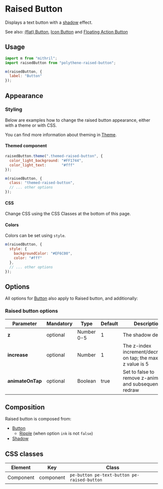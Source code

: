 # Raised Button

Displays a text button with a [shadow](../polythene-shadow) effect.

See also: [(flat) Button](../polythene-button), [Icon Button](../polythene-icon-button) and [Floating Action Button](../polythene-fab)



## Usage

~~~javascript
import m from "mithril";
import raisedButton from "polythene-raised-button";

m(raisedButton, {
  label: "Button"
});
~~~



## Appearance

### Styling

Below are examples how to change the raised button appearance, either with a theme or with CSS.

You can find more information about theming in [Theme](../polythene-theme).

#### Themed component

~~~javascript
raisedButton.theme(".themed-raised-button", {
  color_light_background: "#FF1744",
  color_light_text:       "#fff"
});

m(raisedButton, {
  class: "themed-raised-button",
  // ... other options
});
~~~

#### CSS

Change CSS using the CSS Classes at the bottom of this page.

#### Colors

Colors can be set using `style`.

~~~javascript
m(raisedButton, {
  style: {
    backgroundColor: "#EF6C00",
    color: "#fff"
  },
  // ... other options
});
~~~



## Options

All options for [Button](../polythene-button) also apply to Raised button, and additionally:

### Raised button options

| **Parameter**    |  **Mandatory** | **Type**   | **Default** | **Description** |
| ---------------- | -------------- | ---------- | ----------- | --------------- |
| **z**            | optional       | Number 0-5 | 1           | The shadow depth |
| **increase**     | optional       | Number     | 1           | The z-index increment/decrement on tap; the maximum z value is 5 |
| **animateOnTap** | optional       | Boolean    | true        | Set to false to remove z-animation and subsequent redraw |



## Composition

Raised button is composed from:

* [Button](../polythene-button)
  * [Ripple](../polythene-ripple) (when option `ink` is not `false`)
* [Shadow](../polythene-shadow) 



## CSS classes

| **Element**    | **Key**     |  **Class** |
| -------------- | ----------- | --------------- |
| Component      | component   | `pe-button pe-text-button pe-raised-button` |

